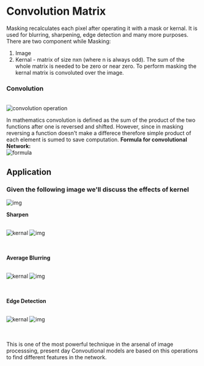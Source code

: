 # Convolution Matrix

Masking recalculates each pixel after operating it with a mask or kernal. 
It is used for blurring, sharpening, edge detection and many more purposes. 
There are two component while Masking:
1. Image 
2. Kernal - matrix of size nxn (where n is always odd). The sum of the whole matrix is needed to be zero or near zero. 
To perform masking the kernal matrix is convoluted over the image. 
### Convolution
<br>
<img src = "https://miro.medium.com/max/464/0*e-SMFTzO8r7skkpc" alt = "convolution operation">

In mathematics convolution is defined as the sum of the product of the two functions after one is reversed and shifted.
However, since in masking reversing a function doesn't make a differece therefore simple product of each element is sumed to save computation. 
<b>Formula for convolutional Network:</b><br>
<img src = "https://pages.jh.edu/~bmesignals/New/disc_conv_eqn.gif" alt = "formula">

## Application 
### Given the following image we'll discuss the effects of kernel
<img src = "https://upload.wikimedia.org/wikipedia/commons/5/50/Vd-Orig.png" alt = "img">

<b>Sharpen</b> 
<br><br>
<p>
<img src ="https://wikimedia.org/api/rest_v1/media/math/render/svg/beb8b9a493e8b9cf5deccd61bd845a59ea2e62cc" alt="kernal" > 
<img src="https://upload.wikimedia.org/wikipedia/commons/4/4e/Vd-Sharp.png" alt="img" >
</p>
<br><br>
<b>Average Blurring</b> 
<br><br>
<p>
<img src="https://wikimedia.org/api/rest_v1/media/math/render/svg/91256bfeece3344f8602e288d445e6422c8b8a1c" alt="kernal" >
<img src="https://upload.wikimedia.org/wikipedia/commons/2/28/Vd-Blur1.png" alt="img" >
</p>
<br><br>
<b>Edge Detection </b>
<br><br>
<p>
<img src="https://wikimedia.org/api/rest_v1/media/math/render/svg/f800ad5f76b6c26c729ff0c1fef44284d7cade7a" alt="kernal" >
<img src="https://upload.wikimedia.org/wikipedia/commons/6/6d/Vd-Edge3.png" alt= "img" >
</p>
<br><br>
This is one of the most powerful technique in the arsenal of image processsing, 
present day Convoutional models are based on this operations to find different features in the network.
